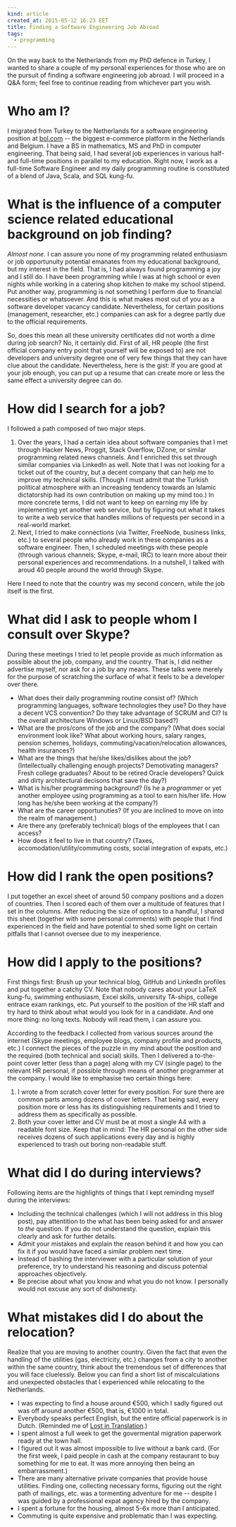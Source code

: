 ```yaml
---
kind: article
created_at: 2015-05-12 16:23 EET
title: Finding a Software Engineering Job Abroad
tags:
  - programming
---
```


On the way back to the Netherlands from my PhD defence in Turkey, I wanted to
share a couple of my personal experiences for those who are on the pursuit of
finding a software engineering job abroad. I will proceed in a Q&A form; feel
free to continue reading from whichever part you wish.

Who am I?
=========

I migrated from Turkey to the Netherlands for a software engineering position
at [bol.com](bol.com) -- the biggest e-commerce platform in the Netherlands
and Belgium. I have a BS in mathematics, MS and PhD in computer engineering.
That being said, I had several job experiences in various half- and full-time
positions in parallel to my education. Right now, I work as a full-time
Software Engineer and my daily programming routine is constituted of a blend
of Java, Scala, and SQL kung-fu.

What is the influence of a computer science related educational background on job finding?
==========================================================================================

*Almost none.* I can assure you none of my programming related enthusiasm or
job opportunuity potential emanates from my educational background, but my
interest in the field. That is, I had always found programming a joy and I
still do. I have been programming while I was at high school or even nights
while working in a catering shop kitchen to make my school stipend. Put
another way, programming is not something I perform due to financial
necessities or whatsoever. And this is what makes most out of you as a
software developer vacancy candidate. Nevertheless, for certain positions
(management, researcher, etc.) companies can ask for a degree partly due to
the official requirements.

So, does this mean all these university certificates did not worth a dime
during job search? No, it certainly did. First of all, HR people (the first
official company entry point that yourself will be exposed to) are not
developers and university degree one of very few things that they can have
clue about the candidate. Nevertheless, here is the gist: If you are good at
your job enough, you can put up a resume that can create more or less the same
effect a university degree can do.

How did I search for a job?
===========================

I followed a path composed of two major steps.

1. Over the years, I had a certain idea about software companies that I met
   through Hacker News, Proggit, Stack Overflow, DZone, or similar programming
   related news channels. And I enriched this set through similar companies
   via LinkedIn as well. Note that I was not looking for a ticket out of the
   country, but a decent company that can help me to improve my technical
   skills. (Though I must admit that the Turkish political atmosphere with an
   increasing tendency towards an Islamic dictatorship had its own
   contribution on making up my mind too.) In more concrete terms, I did not
   want to keep on earning my life by implementing yet another web service,
   but by figuring out what it takes to write a web service that handles
   millions of requests per second in a real-world market.
2. Next, I tried to make connections (via Twitter, FreeNode, business links,
   etc.) to several people who already work in these companies as a software
   engineer. Then, I scheduled meetings with these people (through various
   channels; Skype, e-mail, IRC) to learn more about their personal
   experiences and recommendations. In a nutshell, I talked with aroud 40
   people around the world through Skype.

Here I need to note that the country was my second concern, while the job
itself is the first.

What did I ask to people whom I consult over Skype?
===================================================

During these meetings I tried to let people provide as much information as
possible about the job, company, and the country. That is, I did neither
advertise myself, nor ask for a job by any means. These talks were merely for
the purpose of scratching the surface of what it feels to be a developer over
there.

- What does their daily programming routine consist of? (Which programming
  languages, software technologies they use? Do they have a decent VCS
  convention? Do they take advantage of SCRUM and CI? Is the overall
  architecture Windows or Linux/BSD based?)
- What are the pros/cons of the job and the company? (What does social
  environment look like? What about working hours, salary ranges, pension
  schemes, holidays, commuting/vacation/relocation allowances, health
  insurances?)
- What are the things that he/she likes/dislikes about the job?
  (Intellectually challenging enough projects? Demotivating managers? Fresh
  college graduates? About to be retired Oracle developers? Quick and dirty
  architectural decisons that save the day?)
- What is his/her programming background? (Is he a *programmer* or yet another
  employee using programming as a tool to earn his/her life. How long has
  he/she been working at the company?)
- What are the career opportunuties? (If you are inclined to move on into the
  realm of management.)
- Are there any (preferably technical) blogs of the employees that I can access?
- How does it feel to live in that country? (Taxes,
  accomodation/utility/commuting costs, social integration of expats, etc.)

How did I rank the open positions?
==================================

I put together an excel sheet of around 50 company positions and a dozen of
countries. Then I scored each of them over a multitude of features that I set
in the columns. After reducing the size of options to a handful, I shared this
sheet (together with some personal comments) with people that I find
experienced in the field and have potential to shed some light on certain
pitfalls that I cannot oversee due to my inexperience.

How did I apply to the positions?
=================================

First things first: Brush up your technical blog, GitHub and LinkedIn profiles
and put together a catchy CV. Note that nobody cares about your LaTeX kung-fu,
swimming enthusiasm, Excel skills, university TA-ships, college entrace exam
rankings, etc. Put yourself to the position of the HR staff and try hard to
think about what would you look for in a candidate. And one more thing: no
long texts. Nobody will read them, I can assure you.

According to the feedback I collected from various sources around the internet
(Skype meetings, employee blogs, company profile and products, etc.) I connect
the pieces of the puzzle in my mind about the position and the required (both
technical and social) skills. Then I delivered a to-the-point cover letter (less
than a page) along with my CV (single page) to the relevant HR personal, if
possible through means of another programmer at the company. I would like to
emphasise two certain things here:

1. I wrote a from scratch cover letter for every position. For sure there are
   common parts among dozens of cover letters. That being said, every position
   more or less has its distinguishing requirements and I tried to address
   them as specifically as possible.
2. Both your cover letter and CV must be at most a single A4 with a readable
   font size. Keep that in mind: The HR personal on the other side receives
   dozens of such applications every day and is highly experienced to trash
   out boring non-readable stuff.

What did I do during interviews?
================================

Following items are the highlights of things that I kept reminding myself
during the interviews:

- Including the technical challenges (which I will not address in this blog
  post), pay attentition to the what has been being asked for and answer to
  *the* question. If you do not understand the question, explain this clearly
  and ask for further details.
- Admit your mistakes and explain the reason behind it and how you can fix it
  if you would have faced a similar problem next time.
- Instead of bashing the interviewer with a particular solution of your
  preference, try to understand his reasoning and discuss potential approaches
  objectively.
- Be precise about what you know and what you do not know. I personally would
  not excuse any sort of dishonesty.

What mistakes did I do about the relocation?
============================================

Realize that you are moving to another country. Given the fact that even the
handling of the utilities (gas, electricity, etc.) changes from a city to
another within the same country, think about the tremendous set of differences
that you will face cluelessly. Below you can find a short list of
miscalculations and unexpected obstacles that I experienced while relocating
to the Netherlands.

- I was expecting to find a house around €500, which I sadly figured out was
  off around another €500, that is, €1000 in total.
- Everybody speaks perfect English, but the entire official paperwork is in
  Dutch. (Reminded me of [Lost in
  Translation](http://www.imdb.com/title/tt0335266/).)
- I spent almost a full week to get the govermental migration paperwork ready at
  the town hall.
- I figured out it was almost impossible to live without a bank card. (For the
  first week, I paid people in cash at the company restaurant to buy something
  for me to eat. It was more annoying then being an embarrassment.)
- There are many alternative private companies that provide house utilities.
  Finding one, collecting necessary forms, figuring out the right path of
  mailings, etc. was a tormenting adventure for me -- despite I was guided by
  a professional expat agency hired by the company.
- I spent a fortune for the housing, almost 5-6x more than I anticipated.
- Commuting is quite expensive and problematic than I was expecting.
